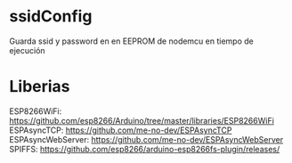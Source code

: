 # ssidConfig
Guarda ssid y password en en EEPROM de nodemcu en tiempo de ejecución

# Liberias
ESP8266WiFi: https://github.com/esp8266/Arduino/tree/master/libraries/ESP8266WiFi
ESPAsyncTCP: https://github.com/me-no-dev/ESPAsyncTCP
ESPAsyncWebServer: https://github.com/me-no-dev/ESPAsyncWebServer
SPIFFS: https://github.com/esp8266/arduino-esp8266fs-plugin/releases/
